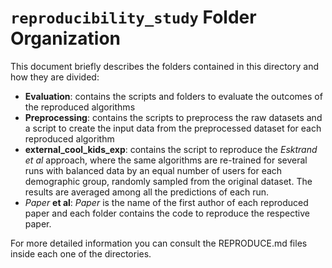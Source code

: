 # `reproducibility_study` Folder Organization

This document briefly describes the folders contained in this directory and how they are divided:

- **Evaluation**: contains the scripts and folders to evaluate the outcomes of the reproduced algorithms
- **Preprocessing**: contains the scripts to preprocess the raw datasets and a script to create the input data from the
                     preprocessed dataset for each reproduced algorithm
- **external_cool_kids_exp**: contains the script to reproduce the *Esktrand et al* approach, where the same algorithms
                              are re-trained for several runs with balanced data by an equal number of users for each
                              demographic group, randomly sampled from the original dataset. The results are averaged
                              among all the predictions of each run.
- *Paper* **et al**: *Paper* is the name of the first author of each reproduced paper and each folder contains the code
                     to reproduce the respective paper. 

For more detailed information you can consult the REPRODUCE.md files inside each one of the directories.
